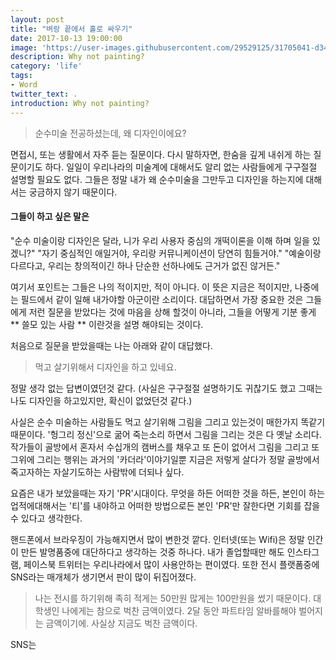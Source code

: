 ```yaml
---
layout: post
title: "벼랑 끝에서 홀로 싸우기"
date: 2017-10-13 19:00:00
image: 'https://user-images.githubusercontent.com/29529125/31705041-d344fc48-b41e-11e7-8c8a-c599a103b2e2.jpg'
description: Why not painting?
category: 'life'
tags:
- Word
twitter_text: .
introduction: Why not painting?
---
```


> 순수미술 전공하셨는데, 왜 디자인이에요?

면접시, 또는 생활에서 자주 듣는 질문이다. 
다시 말하자면, 한숨을 깊게 내쉬게 하는 질문이기도 하다. 
일일이 우리나라의 미술계에 대해서도 알리 없는 사람들에게 구구절절 설명할 필요도 없다. 
그들은 정말 내가 왜 순수미술을 그만두고 디자인을 하는지에 대해서는 궁금하지 않기 때문이다.

#### 그들이 하고 싶은 말은 
"순수 미술이랑 디자인은 달라, 니가 우리 사용자 중심의 개떡이론을 이해 하며 일을 있겠니?"
"자기 중심적인 애일거야, 우리랑 커뮤니케이션이 당연히 힘들거야."
"예술이랑 다르다고, 우리는 창의적이긴 하나 단순한 선하나에도 근거가 없진 않거든."

여기서 포인트는 그들은 나의 적이지만, 적이 아니다. 이 뜻은 지금은 적이지만, 나중에는 필드에서 같이 일해 내가야할 아군이란 소리이다.
대답하면서 가장 중요한 것은 그들에게 저런 질문을 받았다는 것에 마음을 상해 할것이 아니라, 그들을 어떻게 기분 좋게 ** 쓸모 있는 사람 ** 이란것을 설명 해야되는 것이다.

처음으로 질문을 받았을때는 나는 아래와 같이 대답했다.
> 먹고 살기위해서 디자인을 하고 있네요.

정말 생각 없는 답변이였던것 같다. (사실은 구구절절 설명하기도 귀찮기도 했고 그때는 나도 디자인을 하고있지만, 확신이 없었던것 같다.)

사실은 순수 미술하는 사람들도 먹고 살기위해 그림을 그리고 있는것이 매한가지 똑같기 때문이다. 
'헝그리 정신'으로 굶어 죽는소리 하면서 그림을 그리는 것은 다 옛날 소리다. 
작가들이 골방에서 혼자서 수십개의 캠버스를 채우고 또 돈이 없어서 그림을 그리고 또 그위에 그리는 행위는 과거의 '카더라'이야기일뿐 지금은 저렇게 살다가 정말 골방에서 죽고자하는 자살기도하는 사람밖에 더되나 싶다.

요즘은 내가 보았을때는 자기 'PR'시대이다. 무엇을 하든 어떠한 것을 하든, 본인이 하는 업적에대해서는 '티'를 내야하고 어떠한 방법으로든 본인 'PR'만 잘한다면 기회를 잡을 수 있다고 생각한다. 

핸드폰에서 브라우징이 가능해지면서 많이 변한것 깥다. 인터넷(또는 Wifi)은 정말 인간이 만든 발명품중에 대단하다고 생각하는 것중 하나다. 
내가 졸업할때만 해도 인스타그램, 페이스북 트위터는 우리나라에서 많이 사용안하는 편이였다. 
또한 전시 플랫폼중에 SNS라는 매개체가 생기면서 판이 많이 뒤집어졌다. 

> 나는 전시를 하기위해 족히 적게는 50만원 많게는 100만원을 썼기 때문이다. 대학생인 나에게는 참으로 벅찬 금액이였다. 2달 동안 파트타임 알바를해야 벌어지는 금액이기에. 사실상 지금도 벅찬 금액이다.

SNS는
